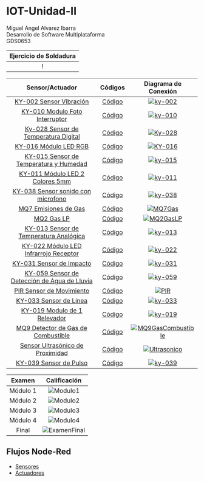 # IOT-Unidad-II
Miguel Angel Alvarez Ibarra  
Desarrollo de Software Multiplataforma  
GDS0653

<div align="center">

| Ejercicio de Soldadura |
|:-------------:|
|!|

| Sensor/Actuador |Códigos| Diagrama de Conexión |
|:-------------:|:-------------:|:-------------:|
|[KY-002 Sensor Vibración](https://drive.google.com/file/d/1xSZuiO0Q1uf3mqa-BP9F3-K82D-wRQQZ/view?usp=drive_link)|[Código](https://github.com/MiguelAlvarezIbarraUTNG/IOT-Unidad-II/blob/main/BotonLaser.py)|[![ky-002](https://github.com/user-attachments/assets/9b77729b-eb30-48f0-9197-a63ab94d76b9)](https://app.cirkitdesigner.com/project/942d4813-df4d-4e7b-855b-1228929c1df0)|
|[KY-010 Modulo Foto Interruptor](https://drive.google.com/file/d/1w_y73M9YjxP9VsySs2qAI7OBWcKLdHoH/view?usp=drive_link)|[Código](https://github.com/MiguelAlvarezIbarraUTNG/IOT-Unidad-II/blob/main/InclinacionLed.py)|[![ky-010](https://github.com/user-attachments/assets/849a611c-2ad5-4499-88d6-6c8a52d16f89)](https://app.cirkitdesigner.com/project/16972414-a9f4-4a83-922e-4106b029c830)|
|[Ky-028 Sensor de Temperatura  Digital](https://drive.google.com/file/d/1hlHY_XVGtb1hIHJxzp8pslqO_Zu5zCxu/view?usp=drive_link)|[Código](https://github.com/MiguelAlvarezIbarraUTNG/IOT-Unidad-II/blob/main/mercurio.py)|[![Ky-028](https://github.com/user-attachments/assets/ef1aefac-c97e-4e25-9c6e-9c5ee1619544)](https://app.cirkitdesigner.com/project/caf89f34-3f59-4c4d-bcf5-94de91dddf13)|
|[KY-016 Módulo LED RGB](https://drive.google.com/file/d/1Yr0lZBUttJ9fpL2NzkTfBl0mlH_u8yIB/view?usp=sharing)|[Código](https://github.com/MiguelAlvarezIbarraUTNG/IOT-Unidad-II/blob/main/SmallSound.py)|[![KY-016](https://github.com/user-attachments/assets/b5721c9c-faef-4d1d-86aa-f429cfdff2fe)](https://app.cirkitdesigner.com/project/904b8dd9-87e8-473f-a996-c568a7e02cde)|
|[KY-015 Sensor de Temperatura  y Humedad](https://drive.google.com/file/d/1ArRJlelQxph1OuEG_oDI_Q6f3Em-UwHY/view?usp=sharing)|[Código](https://github.com/MiguelAlvarezIbarraUTNG/IOT-Unidad-II/blob/main/activo.py)|[![ky-015](https://github.com/user-attachments/assets/6866ecf2-a9dc-45fb-b8d2-d0a1c60a0b35)](https://app.cirkitdesigner.com/project/b87f1660-02b1-4a4c-a7df-302953972dbe)|
|[KY-011 Módulo LED 2 Colores  5mm](https://drive.google.com/file/d/1G8mLAJ4FcUom3GwScfCct8L7plbibjec/view?usp=drive_link)|[Código](https://github.com/MiguelAlvarezIbarraUTNG/IOT-Unidad-II/blob/main/pasivo.py)|[![ky-011](https://github.com/user-attachments/assets/8b322824-520d-4ccb-8c81-ca7df0d7c491)](https://app.cirkitdesigner.com/project/1acf0661-454b-4970-afdc-e5c84bdd98b2)|
|[KY-038 Sensor sonido con microfono](https://drive.google.com/file/d/1Ge9pgI2Kx9-DmPNFGuPzCQA1GoHFelki/view?usp=drive_link)|[Código](https://github.com/MiguelAlvarezIbarraUTNG/IOT-Unidad-II/blob/main/obstaculos.py)|[![ky-038](https://github.com/user-attachments/assets/c6e6e958-6fd7-430a-8fa0-a172e8777327)](https://app.cirkitdesigner.com/project/c2208501-3c04-4330-a7fe-b342a133bb3e)|
|[MQ7 Emisiones de Gas](https://drive.google.com/file/d/1h-u6TqJp2Nsv0h3eyX3rUmagadqNzOKs/view?usp=drive_link)|[Código](https://github.com/MiguelAlvarezIbarraUTNG/IOT-Unidad-II/blob/main/interruptormagnetico.py)|[![MQ7Gas](https://github.com/user-attachments/assets/c9924c14-58a0-4d41-9ed8-0e329ef83fc2)](https://app.cirkitdesigner.com/project/872c608f-a88d-4677-970a-c8e860a4b448)|
|[MQ2 Gas LP](https://drive.google.com/file/d/1e5aOU3olLSaNOA3fnzM2cyeJ-rUvl5Gt/view?usp=drive_link)|[Código](https://github.com/MiguelAlvarezIbarraUTNG/IOT-Unidad-II/blob/main/ky040Encoder.py)|[![MQ2GasLP](https://github.com/user-attachments/assets/aa241af8-21ca-4d1c-ad5b-292a891fbe93)](https://app.cirkitdesigner.com/project/958fc0e8-f62f-42fb-9218-c63c0e9e05f3)|
|[KY-013 Sensor de Temperatura Analógica](https://drive.google.com/file/d/1kyyf0VEsXAPwt9Fsom4rph0-Wg8OTTv1/view?usp=drive_link)|[Código](https://github.com/MiguelAlvarezIbarraUTNG/IOT-Unidad-II/blob/main/joystick.py)|[![ky-013](https://github.com/user-attachments/assets/d4679e8a-f871-4a6c-a7e0-e83c16f6bbd3)](https://app.cirkitdesigner.com/project/59ee553e-ea8b-40b3-b205-d678653369af)|
|[KY-022 Módulo LED Infrarrojo Receptor](https://drive.google.com/file/d/13ONeycRmYTgK1_ok4tVpJabHAadOpEFB/view?usp=drive_link)|[Código](https://github.com/MiguelAlvarezIbarraUTNG/IOT-Unidad-II/blob/main/flama.py)|[![ky-022](https://github.com/user-attachments/assets/f0e95779-15ce-43ba-8737-ed0b239057f9)](https://app.cirkitdesigner.com/project/3711b7e4-9198-4036-a549-7208c759c395)|
|[KY-031 Sensor de Impacto](https://drive.google.com/file/d/133FUtXKJ1nNASRjLWe6eG5Zgb1ZOLyv3/view?usp=drive_link)|[Código](https://github.com/MiguelAlvarezIbarraUTNG/IOT-Unidad-II/blob/main/campomagnetico.py)|[![ky-031](https://github.com/user-attachments/assets/3a6899ca-edf4-45d7-abfd-9a9d1adea5c9)](https://app.cirkitdesigner.com/project/db6aab79-617b-484c-bf6a-78124c72ca7f)|
|[KY-059 Sensor de Detección de Agua de Lluvia](https://drive.google.com/file/d/17_w0YxP9Xi82TLBa7Q5FZx0edy8-hYqq/view?usp=drive_link)|[Código](https://github.com/MiguelAlvarezIbarraUTNG/IOT-Unidad-II/blob/main/7colores.py)|[![ky-059](https://github.com/user-attachments/assets/7d781c30-9633-47c6-b0d1-61dfecbe9e27)](https://app.cirkitdesigner.com/project/b1edceba-9226-4b5c-b9a4-802017978349)|
|[PIR Sensor de Movimiento](https://drive.google.com/file/d/1vxObSQYXTkZ57RCaiwwwdHIPyo0wePM7/view?usp=drive_link)|[Código](https://github.com/MiguelAlvarezIbarraUTNG/IOT-Unidad-II/blob/main/ky-001temperatura.py)|[![PIR](https://github.com/user-attachments/assets/9d2fae9e-f9f3-49d1-b7b5-9284d567e279)](https://app.cirkitdesigner.com/project/a5e9c3d6-5ea0-4713-b843-36907b9d7ede)|
|[KY-033 Sensor de Línea](https://drive.google.com/file/d/1x0j2y1Sdsb_hi475HiIt-1okcrQNBmYN/view?usp=drive_link)|[Código](https://github.com/MiguelAlvarezIbarraUTNG/IOT-Unidad-II/blob/main/potenciometro.py)|[![ky-033](https://github.com/user-attachments/assets/e0c19e95-0fe2-4bd7-abb3-bad03997025e)](https://app.cirkitdesigner.com/project/a4771ca7-6913-46f1-8bb6-bcd98340fa4b)|
|[KY-019 Modulo de 1 Relevador](https://drive.google.com/file/d/1nzID9OgV7B9G71rrkNb8-vsSQUN8DVHn/view?usp=drive_link)|[Código](https://github.com/MiguelAlvarezIbarraUTNG/IOT-Unidad-II/blob/main/motorvibracion.py)|[![ky-019](https://github.com/user-attachments/assets/70eaaebf-49c0-4e89-8857-dab1e1bf9002)]()|
|[MQ9 Detector de Gas de Combustible](https://drive.google.com/file/d/1MEYLgObmD-QDiLCzasdVWOQC0zRFWFmS/view?usp=drive_link)|[Código](https://github.com/MiguelAlvarezIbarraUTNG/IOT-Unidad-II/blob/main/mq135.py)|[![MQ9GasCombustible](https://github.com/user-attachments/assets/e90e2a80-7c7c-4754-b090-8b79040290db)](https://app.cirkitdesigner.com/project/5deeda00-77fd-4c1d-a038-4db27cc0d248)|
|[Sensor Ultrasónico de Proximidad](https://drive.google.com/file/d/1MEYLgObmD-QDiLCzasdVWOQC0zRFWFmS/view?usp=drive_link)|[Código](https://github.com/MiguelAlvarezIbarraUTNG/IOT-Unidad-II/blob/main/mq135.py)|[![Ultrasonico](https://github.com/user-attachments/assets/be1f4dec-a068-4354-928e-60145290158c)](https://app.cirkitdesigner.com/project/4a96d314-f264-4b87-8f2f-9456293162a5)|
|[KY-039 Sensor de Pulso](https://drive.google.com/file/d/1MEYLgObmD-QDiLCzasdVWOQC0zRFWFmS/view?usp=drive_link)|[Código](https://github.com/MiguelAlvarezIbarraUTNG/IOT-Unidad-II/blob/main/mq135.py)|[![ky-039](https://github.com/user-attachments/assets/3d0650df-59eb-4fd1-ac72-5d3ec66c64d9)](https://app.cirkitdesigner.com/project/309c0035-fe58-4d74-b24d-fd7206278e63)|

| Examen | Calificación |
|:-------------:|:-------------:|
|Módulo 1|![Modulo1](https://github.com/user-attachments/assets/5bd29ee2-f45f-4eb9-9e49-e7fc29786664)|
|Módulo 2|![Modulo2](https://github.com/user-attachments/assets/9cf6b16b-59a9-4ca0-ac4b-886200e5b397)|
|Módulo 3|![Modulo3](https://github.com/user-attachments/assets/e03a9122-3b1c-44eb-8157-58117a5fb0c7)|
|Módulo 4|![Modulo4](https://github.com/user-attachments/assets/e2e30105-aa4d-45ea-836e-2630e2109947)|
|Final|![ExamenFinal](https://github.com/user-attachments/assets/2b0f0267-1e34-4a95-b760-5ba0a29260a6)|

</div>

## Flujos Node-Red
- [Sensores](https://github.com/MiguelAlvarezIbarraUTNG/IOT-Unidad-II/blob/main/flowSensor.json)
- [Actuadores](https://github.com/MiguelAlvarezIbarraUTNG/IOT-Unidad-II/blob/main/flowActuador.json)

